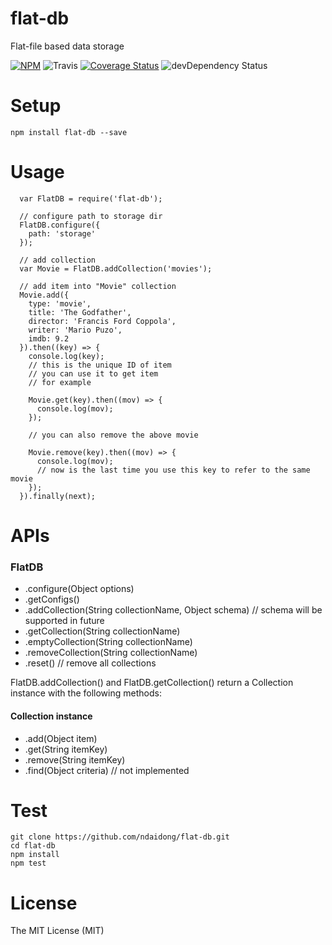 # flat-db
Flat-file based data storage

[![NPM](https://badge.fury.io/js/flat-db.svg)](https://badge.fury.io/js/flat-db)
![Travis](https://travis-ci.org/ndaidong/flat-db.svg?branch=master)
[![Coverage Status](https://coveralls.io/repos/github/ndaidong/flat-db/badge.svg?branch=master&noop)](https://coveralls.io/github/ndaidong/flat-db?branch=master)
![devDependency Status](https://david-dm.org/ndaidong/flat-db.svg)

# Setup

```
npm install flat-db --save
```

# Usage

```
  var FlatDB = require('flat-db');

  // configure path to storage dir
  FlatDB.configure({
    path: 'storage'
  });

  // add collection
  var Movie = FlatDB.addCollection('movies');

  // add item into "Movie" collection
  Movie.add({
    type: 'movie',
    title: 'The Godfather',
    director: 'Francis Ford Coppola',
    writer: 'Mario Puzo',
    imdb: 9.2
  }).then((key) => {
    console.log(key);
    // this is the unique ID of item
    // you can use it to get item
    // for example

    Movie.get(key).then((mov) => {
      console.log(mov);
    });

    // you can also remove the above movie

    Movie.remove(key).then((mov) => {
      console.log(mov);
      // now is the last time you use this key to refer to the same movie
    });
  }).finally(next);
```

# APIs

### FlatDB
 - .configure(Object options)
 - .getConfigs()
 - .addCollection(String collectionName, Object schema) // schema will be supported in future
 - .getCollection(String collectionName)
 - .emptyCollection(String collectionName)
 - .removeCollection(String collectionName)
 - .reset() // remove all collections

FlatDB.addCollection() and FlatDB.getCollection() return a Collection instance with the following methods:

#### Collection instance
 - .add(Object item)
 - .get(String itemKey)
 - .remove(String itemKey)
 - .find(Object criteria) // not implemented


# Test

```
git clone https://github.com/ndaidong/flat-db.git
cd flat-db
npm install
npm test
```

# License

The MIT License (MIT)
